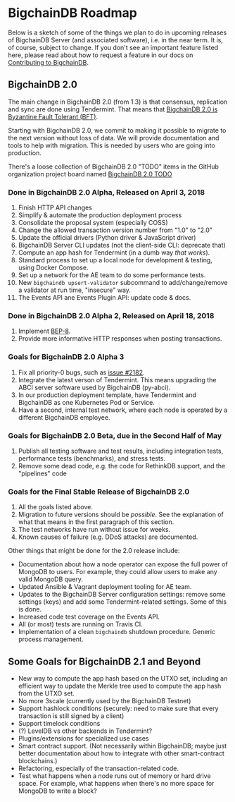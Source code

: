# BigchainDB Roadmap

Below is a sketch of some of the things we plan to do in upcoming releases of BigchainDB Server (and associated software), i.e. in the near term. It is, of course, subject to change. If you don't see an important feature listed here, please read about how to request a feature in our docs on [Contributing to BigchainDB](https://docs.bigchaindb.com/projects/contributing/en/latest/index.html).

## BigchainDB 2.0

The main change in BigchainDB 2.0 (from 1.3) is that consensus, replication and sync are done using Tendermint. That means that [BigchainDB 2.0 is Byzantine Fault Tolerant (BFT)](https://blog.bigchaindb.com/bigchaindb-2-0-is-byzantine-fault-tolerant-5ffdac96bc44).

Starting with BigchainDB 2.0, we commit to making it possible to migrate to the next version without loss of data. We will provide documentation and tools to help with migration. This is needed by users who are going into production.

There's a loose collection of BigchainDB 2.0 "TODO" items in the GitHub organization project board named [BigchainDB 2.0 TODO](https://github.com/orgs/bigchaindb/projects/5)

### Done in BigchainDB 2.0 Alpha, Released on April 3, 2018

1. Finish HTTP API changes
1. Simplify & automate the production deployment process
1. Consolidate the proposal system (especially COSS)
1. Change the allowed transaction version number from "1.0" to "2.0"
1. Update the official drivers (Python driver & JavaScript driver)
1. BigchainDB Server CLI updates (not the client-side CLI: deprecate that)
1. Compute an app hash for Tendermint (in a dumb way _that works_).
1. Standard process to set up a local node for development & testing, using Docker Compose.
1. Set up a network for the AE team to do some performance tests.
1. New `bigchaindb upsert-validator` subcommand to add/change/remove a validator at run time, "insecure" way.
1. The Events API ane Events Plugin API: update code & docs.

### Done in BigchainDB 2.0 Alpha 2, Released on April 18, 2018

1. Implement [BEP-8](https://github.com/bigchaindb/BEPs/tree/master/8).
1. Provide more informative HTTP responses when posting transactions.

### Goals for BigchainDB 2.0 Alpha 3

1. Fix all priority-0 bugs, such as [issue #2182](https://github.com/bigchaindb/bigchaindb/issues/2182).
1. Integrate the latest verson of Tendermint. This means upgrading the ABCI server software used by BigchainDB (py-abci).
1. In our production deployment template, have Tendermint and BigchainDB as one Kubernetes Pod or Service.
1. Have a second, internal test network, where each node is operated by a different BigchainDB employee.

### Goals for BigchainDB 2.0 Beta, due in the Second Half of May

1. Publish all testing software and test results, including integration tests, performance tests (benchmarks), and stress tests.
1. Remove some dead code, e.g. the code for RethinkDB support, and the "pipelines" code

### Goals for the Final Stable Release of BigchainDB 2.0

1. All the goals listed above.
1. Migration to future versions should be _possible_. See the explanation of what that means in the first paragraph of this section.
1. The test networks have run without issue for weeks.
1. Known causes of failure (e.g. DDoS attacks) are documented.

Other things that might be done for the 2.0 release include:

- Documentation about how a node operator can expose the full power of MongoDB to users. For example, they could allow users to make any valid MongoDB query.
- Updated Ansible & Vagrant deployment tooling for AE team.
- Updates to the BigchainDB Server configuration settings: remove some settings (keys) and add some Tendermint-related settings. Some of this is done.
- Increased code test coverage on the Events API.
- All (or most) tests are running on Travis CI.
- Implementation of a clean `bigchaindb` shutdown procedure. Generic process management.

## Some Goals for BigchainDB 2.1 and Beyond

- New way to compute the app hash based on the UTXO set, including an efficient way to update the Merkle tree used to compute the app hash from the UTXO set.
- No more 3scale (currently used by the BigchainDB Testnet)
- Support hashlock conditions (securely: need to make sure that every transaction is still signed by a client)
- Support timelock conditions
- (?) LevelDB vs other backends in Tendermint?
- Plugins/extensions for specialized use cases
- Smart contract support. (Not necessarily within BigchainDB; maybe just better documentation about how to integrate with other smart-contract blockchains.)
- Refactoring, especially of the transaction-related code.
- Test what happens when a node runs out of memory or hard drive space. For example, what happens when there's no more space for MongoDB to write a block?

